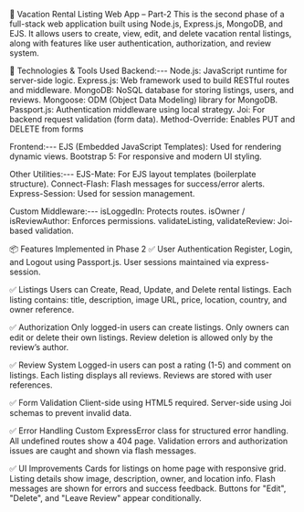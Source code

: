 🏡 Vacation Rental Listing Web App – Part-2
This is the second phase of a full-stack web application built using Node.js, Express.js, MongoDB, and EJS. It allows users to create, view, edit, and delete vacation rental listings, along with features like user authentication, authorization, and review system.


🔧 Technologies & Tools Used
Backend:---
Node.js: JavaScript runtime for server-side logic.
Express.js: Web framework used to build RESTful routes and middleware.
MongoDB: NoSQL database for storing listings, users, and reviews.
Mongoose: ODM (Object Data Modeling) library for MongoDB.
Passport.js: Authentication middleware using local strategy.
Joi: For backend request validation (form data).
Method-Override: Enables PUT and DELETE from forms



Frontend:---
EJS (Embedded JavaScript Templates): Used for rendering dynamic views.
Bootstrap 5: For responsive and modern UI styling.


Other Utilities:---
EJS-Mate: For EJS layout templates (boilerplate structure).
Connect-Flash: Flash messages for success/error alerts.
Express-Session: Used for session management.


Custom Middleware:---
isLoggedIn: Protects routes.
isOwner / isReviewAuthor: Enforces permissions.
validateListing, validateReview: Joi-based validation.


📦 Features Implemented in Phase 2
✅ User Authentication
Register, Login, and Logout using Passport.js.
User sessions maintained via express-session.

✅ Listings
Users can Create, Read, Update, and Delete rental listings.
Each listing contains: title, description, image URL, price, location, country, and owner reference.

✅ Authorization
Only logged-in users can create listings.
Only owners can edit or delete their own listings.
Review deletion is allowed only by the review’s author.

✅ Review System
Logged-in users can post a rating (1-5) and comment on listings.
Each listing displays all reviews.
Reviews are stored with user references.

✅ Form Validation
Client-side using HTML5 required.
Server-side using Joi schemas to prevent invalid data.

✅ Error Handling
Custom ExpressError class for structured error handling.
All undefined routes show a 404 page.
Validation errors and authorization issues are caught and shown via flash messages.

✅ UI Improvements
Cards for listings on home page with responsive grid.
Listing details show image, description, owner, and location info.
Flash messages are shown for errors and success feedback.
Buttons for "Edit", "Delete", and "Leave Review" appear conditionally.


